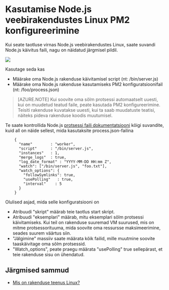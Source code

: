 <properties 
    pageTitle="PM2 konfiguratsiooni kasutamise NodeJS veebirakendustes Linux | Microsoft Azure'i" 
    description="Kasutamise NodeJS veebirakendustes Linux PM2 konfigureerimine" 
    keywords="Azure'i rakendust service, veebirakenduse, nodejs, pm2, linux, oss"
    services="app-service" 
    documentationCenter="" 
    authors="naziml" 
    manager="wpickett" 
    editor=""/>

<tags 
    ms.service="app-service" 
    ms.workload="na" 
    ms.tgt_pltfrm="na" 
    ms.devlang="na" 
    ms.topic="article" 
    ms.date="10/10/2016" 
    ms.author="naziml"/>

# <a name="using-pm2-configuration-for-nodejs-in-web-apps-on-linux"></a>Kasutamise Node.js veebirakendustes Linux PM2 konfigureerimine

Kui seate taotluse virnas Node.js veebirakendustes Linux, saate suvandi Node.js käivitus faili, nagu on näidatud järgmisel pildil.

![][1]

Kasutage seda kas

-   Määrake oma Node.js rakenduse käivitamisel script (nt: /bin/server.js)
-   Määrake oma Node.js rakenduse kasutamiseks PM2 konfiguratsioonifail (nt: /foo/process.json)

 >[AZURE.NOTE] Kui soovite oma sõlm protsessi automaatselt uuesti, kui on muudetud teatud faile, peate kasutada PM2 konfigureerimine. Teisiti rakenduse kuvatakse uuesti, kui ta saab muudatuste teatisi, näiteks pideva rakenduse koodis muutumisel.

Te saate kontrollida Node.js [protsessi faili dokumentatsiooni](http://pm2.keymetrics.io/docs/usage/application-declaration/) kõigi suvandite, kuid all on näide sellest, mida kasutaksite process.json-failina

        {
          "name"        : "worker",
          "script"      : "/bin/server.js",
          "instances"   : 1,
          "merge_logs"  : true,
          "log_date_format" : "YYYY-MM-DD HH:mm Z",
          "watch": ["/bin/server.js", "foo.txt"],
          "watch_options": {
            "followSymlinks": true,
            "usePolling"   : true,
            "interval"    : 5
          }
        }

Olulised asjad, mida selle konfiguratsiooni on 

-   Atribuudi "skript" määrab teie taotlus start skript.
-   Atribuudi "eksemplari" määrab, mitu eksemplari sõlm protsessi käivitamiseks. Kui teil on rakenduse suuremad VM suurused, mis on mitme protsessorituuma, mida soovite oma ressursse maksimeerimine, seades suurem väärtus siin.
-   "Jälgimine" massiiv saate määrata kõik failid, mille muutmine soovite taaskäivitage oma sõlm protsessid.
-   "Watch_options", peate praegu määrata "usePolling" true sellepärast, et teie rakenduse sisu on ühendatud.


## <a name="next-steps"></a>Järgmised sammud ##

* [Mis on rakenduse teenus Linux?](./app-service-linux-intro.md)

<!--Image references-->
[1]: ./media/app-service-linux-using-nodejs-pm2/nodejs-startup-file.png